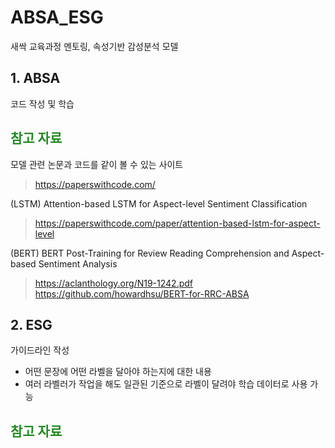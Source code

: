 # ABSA_ESG
새싹 교육과정 멘토링, 속성기반 감성분석 모델


## 1. ABSA

코드 작성 및 학습

<h2 style="color: rgb(34,139,34);">참고 자료</h2>

모델 관련 논문과 코드를 같이 볼 수 있는 사이트
> https://paperswithcode.com/

(LSTM)
Attention-based LSTM for Aspect-level Sentiment Classification
> https://paperswithcode.com/paper/attention-based-lstm-for-aspect-level

(BERT)
BERT Post-Training for Review Reading Comprehension and Aspect-based Sentiment Analysis
> https://aclanthology.org/N19-1242.pdf
> https://github.com/howardhsu/BERT-for-RRC-ABSA


## 2. ESG

가이드라인 작성
- 어떤 문장에 어떤 라벨을 달아야 하는지에 대한 내용
- 여러 라벨러가 작업을 해도 일관된 기준으로 라벨이 달려야 학습 데이터로 사용 가능

<h2 style="width: 100%; height: 100%; color: rgb(34,139,34);">참고 자료</h2>

한국ESG기준원
> http://www.cgs.or.kr/business/best_practice.jsp

모범규준
> http://www.cgs.or.kr/common/aboutdown.jsp?fp=xqAepm5bDBMbZ0kCf1HUWSRHIdzz6X%40PLUS%403CH19L6QGe2c%3D&fnm=jTxUxf0hslENqmMyys7FXg%3D%3D

가이드라인
> http://www.cgs.or.kr/common/aboutdown.jsp?fp=xqAepm5bDBMbZ0kCf1HUWSRHIdzz6X%40PLUS%403CH19L6QGe2c%3D&fnm=JbUchNNp72w2kBKTRSeSbw%3D%3D
